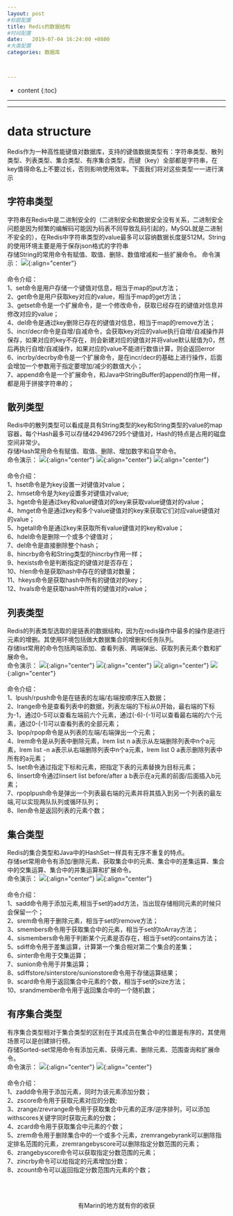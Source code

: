 ```yaml
---
layout: post
#标题配置
title: Redis的数据结构
#时间配置
date:   2019-07-04 16:24:00 +0800
#大类配置
categories: 数据库



---
```


* content
{:toc}
---
---

# data structure
Redis作为一种高性能键值对数据库，支持的键值数据类型有：字符串类型、散列类型、列表类型、集合类型、有序集合类型，而键（key）全部都是字符串，在key值得命名上不要过长，否则影响使用效率。下面我们将对这些类型一一进行演示

## 字符串类型
字符串在Redis中是二进制安全的（二进制安全和数据安全没有关系，二进制安全问题是因为频繁的编解码可能因为码表不同导致乱码引起的，MySQL就是二进制不安全的），在Redis中字符串类型的value最多可以容纳数据长度是512M。String的使用环境主要是用于保存json格式的字符串<br>
存储String的常用命令有赋值、取值、删除、数值增减和一些扩展命令。
命令演示：
![](https://itmanmzt.github.io/styles/images/redis/001.jpg){:align="center"}<br><br>
命令介绍：<br>
1、set命令是用户存储一个键值对信息，相当于map的put方法；<br>
2、get命令是用户获取key对应的value，相当于map的get方法；<br>
3、getset命令是一个扩展命令，是一个修改命令，获取已经存在的键值对信息并修改对应的value；<br>
4、del命令是通过key删除已存在的键值对信息，相当于map的remove方法；<br>
5、incr/decr命令是自增/自减命令，会获取key对应的value执行自增/自减操作并保存，如果对应的key不存在，则会新建对应的键值对并将value默认赋值为0，然后再执行自增/自减操作，如果对应的value不能进行数值计算，则会返回error<br>
6、incrby/decrby命令是一个扩展命令，是在incr/decr的基础上进行操作，后面会增加一个参数用于指定要增加/减少的数值大小；<br>
7、append命令是一个扩展命令，和Java中StringBuffer的append的作用一样，都是用于拼接字符串的；<br>

## 散列类型
Redis中的散列类型可以看成是具有String类型的key和String类型的value的map容器，每个Hash最多可以存储4294967295个键值对，Hash的特点是占用的磁盘空间非常少。<br>
存储Hash常用命令有赋值、取值、删除、增加数字和自学命令。<br>
命令演示：
![](https://itmanmzt.github.io/styles/images/redis/002.jpg){:align="center"}
![](https://itmanmzt.github.io/styles/images/redis/003.jpg){:align="center"}
![](https://itmanmzt.github.io/styles/images/redis/004.jpg){:align="center"}<br><br>
命令介绍：<br>
1、hset命令是为key设置一对键值对value；<br>
2、hmset命令是为key设置多对键值对value;<br>
3、hget命令是通过key和value键值对的key来获取value键值对的value；<br>
4、hmget命令是通过key和多个value键值对的key来获取它们对应value键值对的value；<br>
5、hgetall命令是通过key来获取所有value键值对的key和value；<br>
6、hdel命令是删除一个或多个键值对；<br>
7、del命令是直接删除整个hash；<br>
8、hincrby命令和String类型的hincrby作用一样；<br>
9、hexists命令是判断指定的键值对是否存在；<br>
10、hlen命令是获取hash中存在的键值对数量；<br>
11、hkeys命令是获取hash中所有的键值对的key；<br>
12、hvals命令是获取hash中所有的键值对的value；<br>
## 列表类型
Redis的列表类型选取的是链表的数据结构，因为在redis操作中最多的操作是进行元素的增删。其使用环境包括做大数据集合的增删和任务队列。<br>
存储list常用的命令包括两端添加、查看列表、两端弹出、获取列表元素个数和扩展命令。<br>
命令演示：
![](https://itmanmzt.github.io/styles/images/redis/005.jpg){:align="center"}
![](https://itmanmzt.github.io/styles/images/redis/006.jpg){:align="center"}
![](https://itmanmzt.github.io/styles/images/redis/007.jpg){:align="center"}
![](https://itmanmzt.github.io/styles/images/redis/008.jpg){:align="center"}<br><br>
命令介绍：<br>
1、lpush/rpush命令是在链表的左端/右端按顺序压入数据；<br>
2、lrange命令是查看列表中的数据，列表左端的下标从0开始，最右端的下标为-1，通过0-5可以查看左端前六个元素，通过(-6)-(-1)可以查看最右端的六个元素，通过0-(-1)可以查看列表的全部元素；<br>
3、lpop/rpop命令是从列表的左端/右端弹出一个元素；<br>
4、lrem命令是从列表中删除元素，lrem list n a表示从左端删除列表中n个a元素，lrem list -n a表示从右端删除列表中n个a元素，lrem list 0 a表示删除列表中所有的a元素；<br>
5、lset命令通过指定下标和元素，把指定下表的元素替换为目标元素；<br>
6、linsert命令通过linsert list before/after a b表示在a元素的前面/后面插入b元素；<br>
7、rpoplpush命令是弹出一个列表最右端的元素并将其插入到另一个列表的最左端,可以实现两队队列或循环队列；<br>
8、llen命令是返回列表的元素个数；
## 集合类型
Redis的集合类型和Java中的HashSet一样具有无序不重复的特点。<br>
存储set常用命令有添加/删除元素、获取集合中的元素、集合中的差集运算、集合中的交集运算、集合中的并集运算和扩展命令。<br>
命令演示：
![](https://itmanmzt.github.io/styles/images/redis/009.jpg){:align="center"}
![](https://itmanmzt.github.io/styles/images/redis/010.jpg){:align="center"}<br><br>
命令介绍：<br>
1、sadd命令用于添加元素,相当于set的add方法，当出现存储相同元素的时候只会保留一个；<br>
2、srem命令用于删除元素，相当于set的remove方法；<br>
3、smembers命令用于获取集合中的元素，相当于set的toArray方法；<br>
4、sismembers命令用于判断某个元素是否存在，相当于set的contains方法；<br>
5、sdiff命令用于差集运算，计算第一个集合相对第二个集合的差集；<br>
6、sinter命令用于交集运算；<br>
7、sunion命令用于并集运算；<br>
8、sdiffstore/sinterstore/sunionstore命令用于存储运算结果；<br>
9、scard命令用于返回集合中元素的个数，相当于set的size方法；<br>
10、srandmember命令用于返回集合中的一个随机数；
## 有序集合类型
有序集合类型相对于集合类型的区别在于其成员在集合中的位置是有序的，其使用场景可以是创建排行榜。<br>
存储Sorted-set常用命令有添加元素、获得元素、删除元素、范围查询和扩展命令。<br>
命令演示：
![](https://itmanmzt.github.io/styles/images/redis/011.jpg){:align="center"}
![](https://itmanmzt.github.io/styles/images/redis/012.jpg){:align="center"}<br><br>
命令介绍：<br>
1、zadd命令用于添加元素，同时为该元素添加分数；<br>
2、zscore命令用于获取元素对应的分数;<br>
3、zrange/zrevrange命令用于获取集合中元素的正序/逆序排列，可以添加withscores关键字同时获取元素的分数；<br>
4、zcard命令用于获取集合中元素的个数；<br>
5、zrem命令用于删除集合中的一个或多个元素，zremrangebyrank可以删除指定排名范围的元素，zremrangebyscore可以删除指定分数范围的元素；<br>
6、zrangebyscore命令可以获取指定分数范围的元素；<br>
7、zincrby命令可以给指定的元素增加分数；<br>
8、zcount命令可以返回指定分数范围内元素的个数；


  <br>

<br>

<center>有Marin的地方就有你的收获</center>


